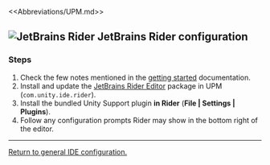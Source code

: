 <<Abbreviations/UPM.md>>
## ![JetBrains Rider](/Images/jetbrains_rider.svg) JetBrains Rider configuration
### Steps
1. Check the few notes mentioned in the [getting started](https://www.jetbrains.com/help/rider/Unity.html#getting-started) documentation.  
2. Install and update the [JetBrains Rider Editor](https://docs.unity3d.com/Manual/com.unity.ide.rider.html) package in UPM (`com.unity.ide.rider`).  
3. Install the bundled Unity Support plugin **in Rider** (**File | Settings | Plugins**).
4. Follow any configuration prompts Rider may show in the bottom right of the editor.



---

[Return to general IDE configuration.](../IDE%20Configuration.md)